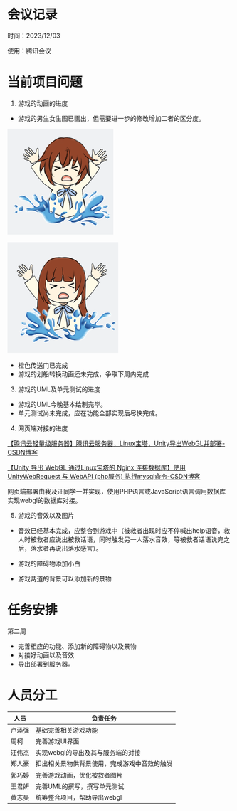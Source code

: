 # 会议记录

时间：2023/12/03

使用：腾讯会议



# 当前项目问题

1. 游戏的动画的进度

- 游戏的男生女生图已画出，但需要进一步的修改增加二者的区分度。

![落水男](./assets/落水男.png)

![落水女](./assets/落水女.png)

- 橙色传送门已完成
- 游戏的划船转换动画还未完成，争取下周内完成

3. 游戏的UML及单元测试的进度

- 游戏的UML今晚基本绘制完毕。
- 单元测试尚未完成，应在功能全部实现后尽快完成。

4. 网页端对接的进度

[【腾讯云轻量级服务器】腾讯云服务器，Linux宝塔，Unity导出WebGL并部署-CSDN博客](https://blog.csdn.net/weixin_45775438/article/details/129426753?utm_medium=distribute.pc_relevant.none-task-blog-2~default~baidujs_baidulandingword~default-2-129426753-blog-121502121.235^v39^pc_relevant_anti_vip&spm=1001.2101.3001.4242.2&utm_relevant_index=5)

[【Unity 导出 WebGL 通过Linux宝塔的 Nginx 连接数据库】使用 UnityWebRequest 与 WebAPI (php服务) 执行mysql命令-CSDN博客](https://blog.csdn.net/weixin_45775438/article/details/130116593)

​	网页端部署由我及汪同学一并实现，使用PHP语言或JavaScript语言调用数据库实现webgl的数据库对接。

5. 游戏的音效以及图片

  - 音效已经基本完成，应整合到游戏中（被救者出现时应不停喊出help语音，救人时被救者应说出被救话语，同时触发另一人落水音效，等被救者话语说完之后，落水者再说出落水感言）。

  - 游戏的障碍物添加小白

  - 游戏两道的背景可以添加新的景物

    

# 任务安排

第二周

- 完善相应的功能、添加新的障碍物以及景物
- 对接好动画以及音效
- 导出部署到服务器。



# 人员分工

| 人员   | 负责任务                                     |
| ------ | -------------------------------------------- |
| 卢泽强 | 基础完善相关游戏功能                         |
| 周柯   | 完善游戏UI界面                               |
| 汪伟杰 | 实现webgl的导出及其与服务端的对接            |
| 郑人豪 | 扣出相关景物供背景使用，完成游戏中音效的触发 |
| 郭巧婷 | 完善游戏动画，优化被救者图片                 |
| 王君妍 | 完善UML的撰写，撰写单元测试                  |
| 黄志昊 | 统筹整合项目，帮助导出webgl                  |